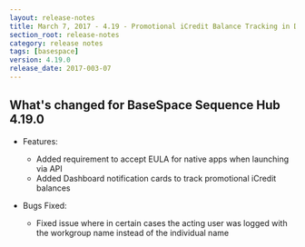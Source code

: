 ```yaml
---
layout: release-notes
title: March 7, 2017 - 4.19 - Promotional iCredit Balance Tracking in Dashboard
section_root: release-notes
category: release notes
tags: [basespace]
version: 4.19.0
release_date: 2017-003-07
---
```


## What's changed for BaseSpace Sequence Hub 4.19.0

- Features:
	- Added requirement to accept EULA for native apps when launching via API  
	- Added Dashboard notification cards to track promotional iCredit balances

- Bugs Fixed:
	- Fixed issue where in certain cases the acting user was logged with the workgroup name instead of the individual name
